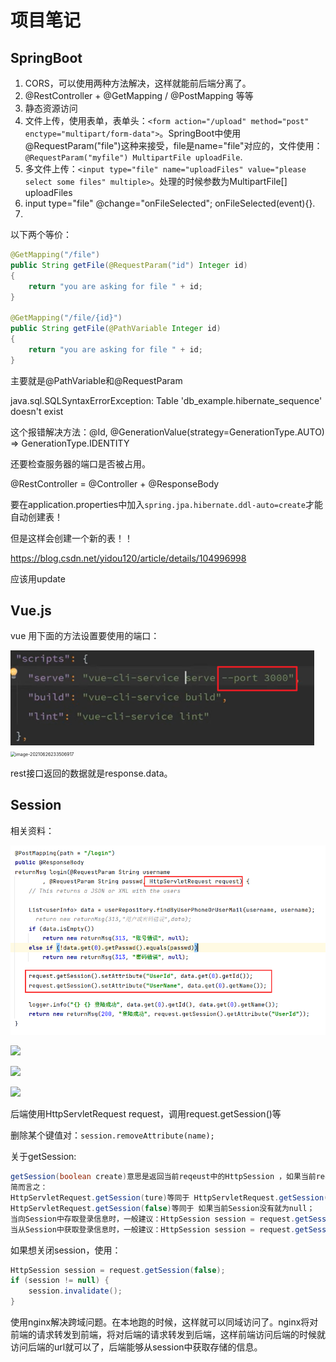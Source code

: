 # 项目笔记

## SpringBoot

1. CORS，可以使用两种方法解决，这样就能前后端分离了。
2. @RestController + @GetMapping / @PostMapping 等等
3. 静态资源访问
4. 文件上传，使用表单，表单头：`<form action="/upload" method="post" enctype="multipart/form-data">`。SpringBoot中使用@RequestParam("file")这种来接受，file是name="file"对应的，文件使用：`@RequestParam("myfile") MultipartFile uploadFile`.
5. 多文件上传：`<input type="file" name="uploadFiles" value="please select some files" multiple>`。处理的时候参数为MultipartFile[] uploadFiles
6. input type="file" @change="onFileSelected"; onFileSelected(event){}.
7. 

以下两个等价：

```java
@GetMapping("/file")
public String getFile(@RequestParam("id") Integer id)
{
    return "you are asking for file " + id;
}

@GetMapping("/file/{id}")
public String getFile(@PathVariable Integer id)
{
    return "you are asking for file " + id;
}
```

主要就是@PathVariable和@RequestParam



java.sql.SQLSyntaxErrorException: Table 'db_example.hibernate_sequence' doesn't exist

这个报错解决方法：@Id, @GenerationValue(strategy=GenerationType.AUTO) => GenerationType.IDENTITY



还要检查服务器的端口是否被占用。

@RestController = @Controller + @ResponseBody



要在application.properties中加入`spring.jpa.hibernate.ddl-auto=create`才能自动创建表！

但是这样会创建一个新的表！！

https://blog.csdn.net/yidou120/article/details/104996998

应该用update





## Vue.js

vue 用下面的方法设置要使用的端口：

<img src="./SpringBootVue.assets/image-20210626204259576.png" alt="image-20210626204259576" style="zoom:67%;" />

<img src="D:\Undergraduate\Order-Management-System\SpringBootVue.assets\image-20210626233506917.png" alt="image-20210626233506917" style="zoom:50%;" />

rest接口返回的数据就是response.data。

## Session

相关资料：

![img](./SpringBootVue.assets/5H805XH252B{7$V45VTPPB.png)

![](D:\Undergraduate\Order-Management-System\SpringBootVue.assets\}]S$%JDBHADDW428CGJOWY8.png)



![](D:\Undergraduate\Order-Management-System\SpringBootVue.assets\2.png)

![](D:\Undergraduate\Order-Management-System\SpringBootVue.assets\1.png)



后端使用HttpServletRequest request，调用request.getSession()等

删除某个键值对：`session.removeAttribute(name);`

关于getSession:

```java
getSession(boolean create)意思是返回当前reqeust中的HttpSession ，如果当前reqeust中的HttpSession 为null，当create为true，就创建一个新的Session，否则返回null； 
简而言之： 
HttpServletRequest.getSession(ture)等同于 HttpServletRequest.getSession() 
HttpServletRequest.getSession(false)等同于 如果当前Session没有就为null；
当向Session中存取登录信息时，一般建议：HttpSession session = request.getSession();
当从Session中获取登录信息时，一般建议：HttpSession session = request.getSession(false);
```

如果想关闭session，使用：

```java
HttpSession session = request.getSession(false);
if (session != null) {
    session.invalidate();
}
```



使用nginx解决跨域问题。在本地跑的时候，这样就可以同域访问了。nginx将对前端的请求转发到前端，将对后端的请求转发到后端，这样前端访问后端的时候就访问后端的url就可以了，后端能够从session中获取存储的信息。
